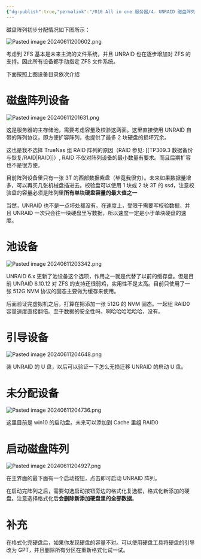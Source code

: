 ```yaml
---
{"dg-publish":true,"permalink":"/010 All in one 服务器/4. UNRAID 磁盘阵列设置/","dgPassFrontmatter":true,"created":"2024-06-11T10:09:48.495+08:00","updated":"2024-06-11T20:55:24.101+08:00"}
---
```


磁盘阵列初步分配情况如下图所示：

![Pasted image 20240611200602.png](/img/user/$/$Sys999%20Attachment/Pasted%20image%2020240611200602.png)

考虑到 ZFS 基本是未来主流的文件系统，并且 UNRAID 也在逐步增加对 ZFS 的支持。因此所有设备都手动指定 ZFS 文件系统。

下面按照上图设备目录依次介绍
# 磁盘阵列设备

![Pasted image 20240611201631.png](/img/user/$/$Sys999%20Attachment/Pasted%20image%2020240611201631.png)

这是服务器的主存储池，需要考虑容量及校验这两面。这里直接使用 UNRAID 自带的阵列协议，即方便扩容阵列，也提供了最多 2 块硬盘的损坏冗余。

这也是我不选择 TrueNas 组 RAID 阵列的原因（RAID 参见: [[TP309.3 数据备份与恢复/RAID\|RAID]]）, RAID 不仅对阵列设备的最小数量有要求。而且后期扩容也不是很方便。

目前阵列设备里只有一张 3T 的西部数据紫盘（毕竟我很穷）。未来如果数据量增多，可以再买几张机械盘插进去。校验盘可以使用 1 块或 2 块 3T 的 ssd，注意校验盘的容量必须是阵列里**所有单块硬盘容量的最大值之一**

当然，UNRAID 也不是一点坏处都没有。在速度上，受限于需要写校验数据，并且 UNRAID 一次只会往一块硬盘里写数据，所以速度一定是小于单块硬盘的速度。
# 池设备

![Pasted image 20240611203342.png](/img/user/$/$Sys999%20Attachment/Pasted%20image%2020240611203342.png)

UNRAID 6.x 更新了池设备这个选项，作用之一就是代替了以前的缓存盘。但是目前 UNRAID 6.10.12 对 ZFS 的支持还很弱鸡，实用性不是太高。目前只使用了一张 512G NVM 协议的固态主要做为缓存来使用。

后面验证完虚拟机之后，打算在把添加一张 512G 的 NVM 固态。一起组 RAID0 容量速度直接翻倍。至于数据的安全性吗，啊哈哈哈哈哈哈，没有。
# 引导设备
![Pasted image 20240611204648.png](/img/user/$/$Sys999%20Attachment/Pasted%20image%2020240611204648.png)

装 UNRAID 的 U 盘，以后可以验证一下怎么无损迁移 UNRAID 的启动 U 盘。
# 未分配设备

![Pasted image 20240611204736.png](/img/user/$/$Sys999%20Attachment/Pasted%20image%2020240611204736.png)

这里目前是 win10 的启动盘。未来可以添加到 Cache 里组 RAID0
# 启动磁盘阵列

![Pasted image 20240611204927.png](/img/user/$/$Sys999%20Attachment/Pasted%20image%2020240611204927.png)

在主界面的最下面有一个启动按钮，点击即可启动 UNRAID 阵列。

在启动完阵列之后，需要勾选启动按钮旁边的格式化复选框，格式化新添加的硬盘。注意选择格式化后**会删除新添加硬盘里的全部数据**。
# 补充

在格式化完硬盘后，如果你发现硬盘的容量不对。可以使用硬盘工具将硬盘的引导改为 GPT，并且删除所有分区在重新格式化试一试。